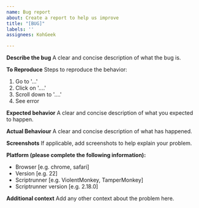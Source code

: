 ```yaml
---
name: Bug report
about: Create a report to help us improve
title: "[BUG]"
labels: ''
assignees: KohGeek

---
```


**Describe the bug**
A clear and concise description of what the bug is.

**To Reproduce**
Steps to reproduce the behavior:
1. Go to '...'
2. Click on '....'
3. Scroll down to '....'
4. See error

**Expected behavior**
A clear and concise description of what you expected to happen.

**Actual Behaviour**
A clear and concise description of what has happened.

**Screenshots**
If applicable, add screenshots to help explain your problem.

**Platform (please complete the following information):**
 - Browser [e.g. chrome, safari]
 - Version [e.g. 22]
 - Scriptrunner [e.g. ViolentMonkey, TamperMonkey]
 - Scriptrunner version [e.g. 2.18.0]

**Additional context**
Add any other context about the problem here.
